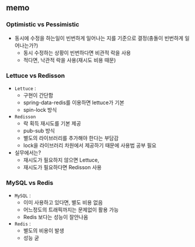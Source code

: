 ## memo

### Optimistic vs Pessimistic

- 동시에 수정을 하는일이 빈번하게 일어나는 지를 기준으로 결정(충돌이 빈번하게 일어나는가?)
  - 동시 수정하는 상황이 빈번하다면 비관적 락을 사용
  - 적다면, 낙관적 락을 사용(재시도 비용 때문)

### Lettuce vs Redisson
- `Lettuce` :
  - 구현이 간단함
  - spring-data-redis를 이용하면 lettuce가 기본
  - spin-lock 방식
- `Redisson`
  - 락 획득 재시도를 기본 제공
  - pub-sub 방식
  - 별도의 라이브러리를 추가해야 한다는 부담감
  - lock을 라이브러리 차원에서 제공하기 때문에 사용법 공부 필요
- 실무에서는?
  - 재시도가 필요하지 않으면 Lettuce,
  - 재시도가 필요하다면 Redisson 사용

### MySQL vs Redis

- `MySQL` :
  - 이미 사용하고 있다면, 별도 비용 없음
  - 어느정도의 트래픽까지는 문제없이 활용 가능
  - Redis 보다는 성능이 잘안나옴
- `Redis` :
  - 별도의 비용이 발생
  - 성능 굳